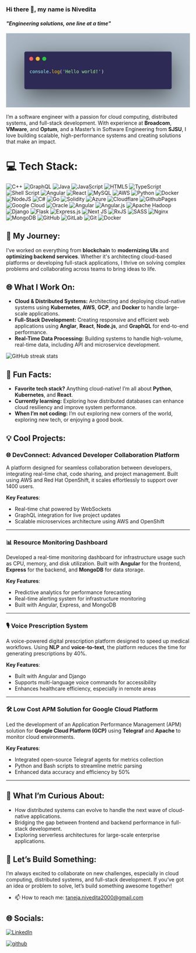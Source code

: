 ### Hi there 👋, my name is Nivedita
#### _"Engineering solutions, one line at a time"_

![Hello World](https://github.com/nivedita0701/nivedita0701/blob/main/hello%20world%202.jpg)



I’m a software engineer with a passion for cloud computing, distributed systems, and full-stack development. With experience at **Broadcom**, **VMware**, and **Optum**, and a Master’s in Software Engineering from **SJSU**, I love building scalable, high-performance systems and creating solutions that make an impact.

# 💻 Tech Stack:
![C++](https://img.shields.io/badge/c++-%2300599C.svg?style=plastic&logo=c%2B%2B&logoColor=white) ![GraphQL](https://img.shields.io/badge/-GraphQL-E10098?style=plastic&logo=graphql&logoColor=white) ![Java](https://img.shields.io/badge/java-%23ED8B00.svg?style=plastic&logo=openjdk&logoColor=white) ![JavaScript](https://img.shields.io/badge/javascript-%23323330.svg?style=plastic&logo=javascript&logoColor=%23F7DF1E) ![HTML5](https://img.shields.io/badge/html5-%23E34F26.svg?style=plastic&logo=html5&logoColor=white) ![TypeScript](https://img.shields.io/badge/typescript-%23007ACC.svg?style=plastic&logo=typescript&logoColor=white) ![Shell Script](https://img.shields.io/badge/shell_script-%23121011.svg?style=plastic&logo=gnu-bash&logoColor=white) ![Angular](https://img.shields.io/badge/angular-%23DD0031.svg?style=plastic&logo=angular&logoColor=white) ![React](https://img.shields.io/badge/react-%2320232a.svg?style=plastic&logo=react&logoColor=%2361DAFB) ![MySQL](https://img.shields.io/badge/mysql-4479A1.svg?style=plastic&logo=mysql&logoColor=white) ![AWS](https://img.shields.io/badge/AWS-%23FF9900.svg?style=plastic&logo=amazon-aws&logoColor=white) ![Python](https://img.shields.io/badge/python-3670A0?style=plastic&logo=python&logoColor=ffdd54) ![Docker](https://img.shields.io/badge/docker-%230db7ed.svg?style=plastic&logo=docker&logoColor=white) ![NodeJS](https://img.shields.io/badge/node.js-6DA55F?style=plastic&logo=node.js&logoColor=white) ![C#](https://img.shields.io/badge/c%23-%23239120.svg?style=plastic&logo=csharp&logoColor=white) ![Go](https://img.shields.io/badge/go-%2300ADD8.svg?style=plastic&logo=go&logoColor=white) ![Solidity](https://img.shields.io/badge/Solidity-%23363636.svg?style=plastic&logo=solidity&logoColor=white) ![Azure](https://img.shields.io/badge/azure-%230072C6.svg?style=plastic&logo=microsoftazure&logoColor=white) ![Cloudflare](https://img.shields.io/badge/Cloudflare-F38020?style=plastic&logo=Cloudflare&logoColor=white) ![GithubPages](https://img.shields.io/badge/github%20pages-121013?style=plastic&logo=github&logoColor=white) ![Google Cloud](https://img.shields.io/badge/GoogleCloud-%234285F4.svg?style=plastic&logo=google-cloud&logoColor=white) ![Oracle](https://img.shields.io/badge/Oracle-F80000?style=plastic&logo=oracle&logoColor=white) ![Angular](https://img.shields.io/badge/angular-%23DD0031.svg?style=plastic&logo=angular&logoColor=white) ![Angular.js](https://img.shields.io/badge/angular.js-%23E23237.svg?style=plastic&logo=angularjs&logoColor=white) ![Apache Hadoop](https://img.shields.io/badge/Apache%20Hadoop-66CCFF?style=plastic&logo=apachehadoop&logoColor=black) ![Django](https://img.shields.io/badge/django-%23092E20.svg?style=plastic&logo=django&logoColor=white) ![Flask](https://img.shields.io/badge/flask-%23000.svg?style=plastic&logo=flask&logoColor=white) ![Express.js](https://img.shields.io/badge/express.js-%23404d59.svg?style=plastic&logo=express&logoColor=%2361DAFB) ![Next JS](https://img.shields.io/badge/Next-black?style=plastic&logo=next.js&logoColor=white) ![RxJS](https://img.shields.io/badge/rxjs-%23B7178C.svg?style=plastic&logo=reactivex&logoColor=white) ![SASS](https://img.shields.io/badge/SASS-hotpink.svg?style=plastic&logo=SASS&logoColor=white) ![Nginx](https://img.shields.io/badge/nginx-%23009639.svg?style=plastic&logo=nginx&logoColor=white) ![MongoDB](https://img.shields.io/badge/MongoDB-%234ea94b.svg?style=plastic&logo=mongodb&logoColor=white) ![GitHub](https://img.shields.io/badge/github-%23121011.svg?style=plastic&logo=github&logoColor=white) ![GitLab](https://img.shields.io/badge/gitlab-%23181717.svg?style=plastic&logo=gitlab&logoColor=white) ![Git](https://img.shields.io/badge/git-%23F05033.svg?style=plastic&logo=git&logoColor=white) ![Docker](https://img.shields.io/badge/docker-%230db7ed.svg?style=plastic&logo=docker&logoColor=white)

## 🚀 My Journey:
I’ve worked on everything from **blockchain** to **modernizing UIs** and **optimizing backend services**. Whether it's architecting cloud-based platforms or developing full-stack applications, I thrive on solving complex problems and collaborating across teams to bring ideas to life.

## 🌐 What I Work On:
- **Cloud & Distributed Systems:** Architecting and deploying cloud-native systems using **Kubernetes**, **AWS**, **GCP**, and **Docker** to handle large-scale applications.
- **Full-Stack Development:** Creating responsive and efficient web applications using **Anglar**, **React**, **Node.js**, and **GraphQL** for end-to-end performance.
- **Real-Time Data Processing:** Building systems to handle high-volume, real-time data, including API and microservice development.

![GitHub streak stats](https://streak-stats.demolab.com/?user=nivedita0701)  

## 🌟 Fun Facts:
- **Favorite tech stack?** Anything cloud-native! I’m all about **Python**, **Kubernetes**, and **React**.
- **Currently learning:** Exploring how distributed databases can enhance cloud resiliency and improve system performance.
- **When I’m not coding:** I’m out exploring new corners of the world, exploring new tech, or enjoying a good book.

## 💡 Cool Projects:

### 🌐 DevConnect: Advanced Developer Collaboration Platform
A platform designed for seamless collaboration between developers, integrating real-time chat, code sharing, and project management. Built using AWS and Red Hat OpenShift, it scales effortlessly to support over 1400 users.

**Key Features**:
- Real-time chat powered by WebSockets
- GraphQL integration for live project updates
- Scalable microservices architecture using AWS and OpenShift

---

### 📊 Resource Monitoring Dashboard
Developed a real-time monitoring dashboard for infrastructure usage such as CPU, memory, and disk utilization. Built with **Angular** for the frontend, **Express** for the backend, and **MongoDB** for data storage.

**Key Features**:
- Predictive analytics for performance forecasting
- Real-time alerting system for infrastructure monitoring
- Built with Angular, Express, and MongoDB

---

### 🎙️ Voice Prescription System
A voice-powered digital prescription platform designed to speed up medical workflows. Using **NLP** and **voice-to-text**, the platform reduces the time for generating prescriptions by 40%.

**Key Features**:
- Built with Angular and Django
- Supports multi-language voice commands for accessibility
- Enhances healthcare efficiency, especially in remote areas

---

### 🛠️ Low Cost APM Solution for Google Cloud Platform
Led the development of an Application Performance Management (APM) solution for **Google Cloud Platform (GCP)** using **Telegraf** and **Apache** to monitor cloud environments.

**Key Features**:
- Integrated open-source Telegraf agents for metrics collection
- Python and Bash scripts to streamline metric parsing
- Enhanced data accuracy and efficiency by 50%

---


## 🤔 What I’m Curious About:
- How distributed systems can evolve to handle the next wave of cloud-native applications.
- Bridging the gap between frontend and backend performance in full-stack development.
- Exploring serverless architectures for large-scale enterprise applications.

## 🎯 Let’s Build Something:
I’m always excited to collaborate on new challenges, especially in cloud computing, distributed systems, and full-stack development. If you’ve got an idea or problem to solve, let’s build something awesome together!

- 📫 How to reach me: taneja.nivedita2000@gmail.com

## 🌐 Socials:
[![LinkedIn](https://img.shields.io/badge/LinkedIn-%230077B5.svg?logo=linkedin&logoColor=white)](https://linkedin.com/in/niveditataneja) 

[<img src='https://cdn.jsdelivr.net/npm/simple-icons@3.0.1/icons/github.svg' alt='github' height='40'>](https://github.com/nivedita0701) 






